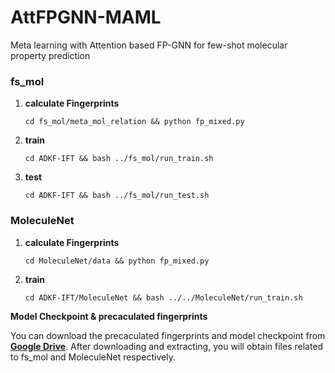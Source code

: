 # AttFPGNN-MAML
Meta learning with Attention based FP-GNN for few-shot molecular property prediction


### fs_mol 

1. **calculate Fingerprints**
    ```
    cd fs_mol/meta_mol_relation && python fp_mixed.py
    ```

2. **train**
    ```
    cd ADKF-IFT && bash ../fs_mol/run_train.sh
    ```

3. **test**
    ```
    cd ADKF-IFT && bash ../fs_mol/run_test.sh
    ```

### MoleculeNet

1. **calculate Fingerprints**
    ```
    cd MoleculeNet/data && python fp_mixed.py
    ```

2. **train**
    ```
    cd ADKF-IFT/MoleculeNet && bash ../../MoleculeNet/run_train.sh
    ```

**Model Checkpoint & precaculated fingerprints**

You can download the precaculated fingerprints and model checkpoint from **[Google Drive](https://drive.google.com/file/d/12yT5euhQkbYFr8gZ0mllNAGXXDF0LVcK/view?usp=sharing)**. After downloading and extracting, you will obtain files related to fs_mol and MoleculeNet respectively.
